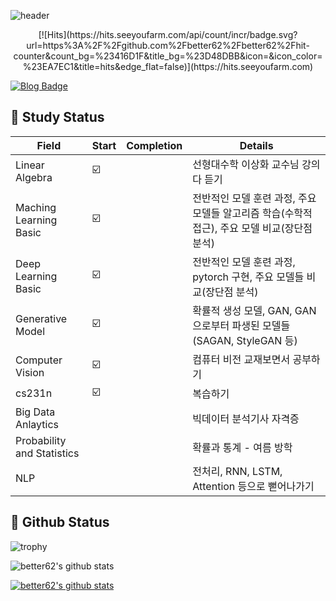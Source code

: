 ![header](https://capsule-render.vercel.app/api?type=waving&color=gradient&height=300&customColorList=1&section=header&text=Welcome%20&fontSize=50&animation=twinkling&desc=better%20github&descSize=30)

<div align=center>
[![Hits](https://hits.seeyoufarm.com/api/count/incr/badge.svg?url=https%3A%2F%2Fgithub.com%2Fbetter62%2Fbetter62%2Fhit-counter&count_bg=%23416D1F&title_bg=%23D48DBB&icon=&icon_color=%23EA7EC1&title=hits&edge_flat=false)](https://hits.seeyoufarm.com)
</div>

[![Blog Badge](http://img.shields.io/badge/-Blog-brightgreen?style=flat-square&logo=FF5722&link=https://blog.naver.com/har99mit)](https://blog.naver.com/har99mit)

## :herb: Study Status

| Field | Start | Completion | Details |
| ------ | -- | -- |----------- |
| Linear Algebra | ☑️ |  | 선형대수학 이상화 교수님 강의 다 듣기 |
| Maching Learning Basic | ☑️ |  | 전반적인 모델 훈련 과정, 주요 모델들 알고리즘 학습(수학적 접근), 주요 모델 비교(장단점 분석) |
| Deep Learning Basic | ☑️ |  | 전반적인 모델 훈련 과정, pytorch 구현, 주요 모델들 비교(장단점 분석)|
| Generative Model | ☑️ |  | 확률적 생성 모델, GAN, GAN으로부터 파생된 모델들(SAGAN, StyleGAN 등) |
| Computer Vision | ☑️ |  | 컴퓨터 비전 교재보면서 공부하기 |
| cs231n | ☑️ |  | 복습하기 |
| Big Data Anlaytics |  |  | 빅데이터 분석기사 자격증 |
| Probability and Statistics |  |  | 확률과 통계 - 여름 방학 |
| NLP |  |  | 전처리, RNN, LSTM, Attention 등으로 뻗어나가기  |  



## :herb: Github Status

![trophy](https://github-profile-trophy.vercel.app/?username=better62)

![better62's github stats](https://github-readme-stats.vercel.app/api?username=better62&show_icons=true)

[![better62's github stats](https://github-readme-stats.vercel.app/api/top-langs/?username=better62&show_icons=true&hide_border=true&title_color=004386&icon_color=004386&layout=compact)](https://github.com/better62)

